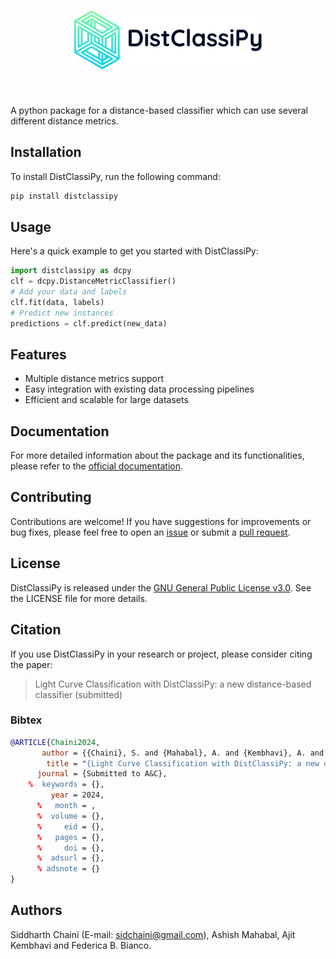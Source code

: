 <h1 align="center">
<picture align="center">
  <source media="(prefers-color-scheme: dark)" srcset="docs/_static/logo-dark.svg" width="300">
  <img alt="Pandas Logo" src="docs/_static/logo.svg" width="300">
</picture>
</h1>
<br>


A python package for a distance-based classifier which can use several different distance metrics.

## Installation
To install DistClassiPy, run the following command:
```bash
pip install distclassipy
```

## Usage
Here's a quick example to get you started with DistClassiPy:
```python
import distclassipy as dcpy
clf = dcpy.DistanceMetricClassifier()
# Add your data and labels
clf.fit(data, labels)
# Predict new instances
predictions = clf.predict(new_data)
```

## Features
- Multiple distance metrics support
- Easy integration with existing data processing pipelines
- Efficient and scalable for large datasets

## Documentation

For more detailed information about the package and its functionalities, please refer to the [official documentation](https://sidchaini.github.io/DistClassiPy/).

## Contributing
Contributions are welcome! If you have suggestions for improvements or bug fixes, please feel free to open an [issue](https://github.com/sidchaini/DistClassiPy/issues) or submit a [pull request](https://github.com/sidchaini/DistClassiPy/pulls).

## License
DistClassiPy is released under the [GNU General Public License v3.0](https://www.gnu.org/licenses/gpl-3.0.en.html). See the LICENSE file for more details.

## Citation

If you use DistClassiPy in your research or project, please consider citing the paper:
> Light Curve Classification with DistClassiPy: a new distance-based classifier (submitted)

### Bibtex

```bibtex
@ARTICLE{Chaini2024,
       author = {{Chaini}, S. and {Mahabal}, A. and {Kembhavi}, A. and {Bianco}, F.~B.},
        title = "{Light Curve Classification with DistClassiPy: a new distance-based classifier}",
      journal = {Submitted to A&C},
    %  keywords = {},
         year = 2024,
      %   month = ,
      %  volume = {},
      %     eid = {},
      %   pages = {},
      %     doi = {},
      %  adsurl = {},
      % adsnote = {}
}
```

<!-- You can also find citation information in the [CITATION.cff](https://github.com/sidchaini/DistClassiPy/CITATION.cff) file. -->


## Authors
Siddharth Chaini (E-mail: sidchaini@gmail.com), Ashish Mahabal, Ajit Kembhavi and Federica B. Bianco.